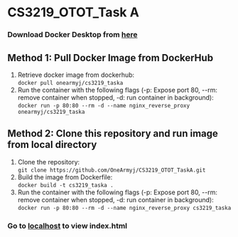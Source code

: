 # CS3219_OTOT_Task A
### Download Docker Desktop from [here](https://docs.docker.com/get-started/)

## Method 1: Pull Docker Image from DockerHub <br>
1. Retrieve docker image from dockerhub: <br>
   ```docker pull onearmyj/cs3219_taska```
2. Run the container with the following flags (-p: Expose port 80, --rm: remove container when stopped, -d: run container in background): <br>
   ```docker run -p 80:80 --rm -d --name nginx_reverse_proxy onearmyj/cs3219_taska```

## Method 2: Clone this repository and run image from local directory <br>
1. Clone the repository: <br>
   ```git clone https://github.com/OneArmyj/CS3219_OTOT_TaskA.git```
2. Build the image from Dockerfile: <br>
   ```docker build -t cs3219_taska .```
3.  Run the container with the following flags (-p: Expose port 80, --rm: remove container when stopped, -d: run container in background): <br> 
   ```docker run -p 80:80 --rm -d --name nginx_reverse_proxy cs3219_taska```

### Go to [localhost](http://localhost/) to view index.html
